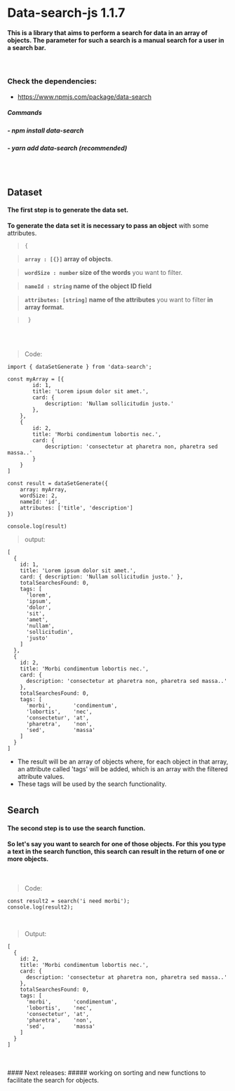# Data-search-js  1.1.7
#### This is a library that aims to perform a search for data in an array of objects. The parameter for such a search is a manual search for a user in a search bar.

<br/>

### **Check the dependencies:**

- https://www.npmjs.com/package/data-search

##### **Commands**

##### - npm install data-search
##### - yarn add data-search (recommended)

<br/>

#####

#
## **Dataset**
#### **The first step is to generate the data set.**

**To generate the data set it is necessary to pass an object** with some attributes.


>`{`

> **`array : [{}]` array of objects**.

> **`wordSize : number` size of the words** you want to filter.

> **`nameId : string` name of the object ID field**

> **`attributes: [string]` name of the attributes** you want to filter **in array format.**

>` }`

<br/>
<br/>

> Code:
```
import { dataSetGenerate } from 'data-search';

const myArray = [{
        id: 1,
        title: 'Lorem ipsum dolor sit amet.',
        card: {
            description: 'Nullam sollicitudin justo.'
        },
    },
    {
        id: 2,
        title: 'Morbi condimentum lobortis nec.',
        card: {
            description: 'consectetur at pharetra non, pharetra sed massa..'
        }
    }
]

const result = dataSetGenerate({
    array: myArray,
    wordSize: 2,
    nameId: 'id',
    attributes: ['title', 'description']
})

console.log(result)
``` 
> output:
```
[
  {
    id: 1,
    title: 'Lorem ipsum dolor sit amet.',
    card: { description: 'Nullam sollicitudin justo.' },
    totalSearchesFound: 0,
    tags: [
      'lorem',
      'ipsum',
      'dolor',
      'sit',
      'amet',
      'nullam',
      'sollicitudin',
      'justo'
    ]
  },
  {
    id: 2,
    title: 'Morbi condimentum lobortis nec.',
    card: {
      description: 'consectetur at pharetra non, pharetra sed massa..'
    },
    totalSearchesFound: 0,
    tags: [
      'morbi',       'condimentum',
      'lobortis',    'nec',
      'consectetur', 'at',
      'pharetra',    'non',
      'sed',         'massa'
    ]
  }
]
```
- The result will be an array of objects where, for each object in that array, an attribute called 'tags' will be added, which is an array with the filtered attribute values. 
- These tags will be used by the search functionality.

#
## **Search**
#### **The second step is to use the search function.**



#### So let's say you want to search for one of those objects. For this you type a text in the search function, this search can result in the return of one or more objects.

<br/>

> Code:
```
const result2 = search('i need morbi');
console.log(result2);
```

<br/>


> Output:
```
[
  {
    id: 2,
    title: 'Morbi condimentum lobortis nec.',
    card: {
      description: 'consectetur at pharetra non, pharetra sed massa..'
    },
    totalSearchesFound: 0,
    tags: [
      'morbi',       'condimentum',
      'lobortis',    'nec',
      'consectetur', 'at',
      'pharetra',    'non',
      'sed',         'massa'
    ]
  }
]
```
<br/>
<br/>
#### Next releases:
##### working on sorting and new functions to facilitate the search for objects.

